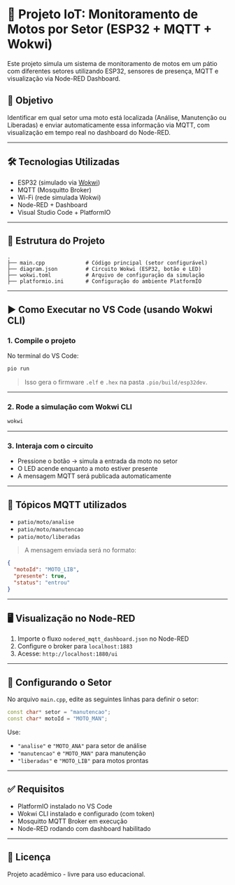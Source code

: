 # 📡 Projeto IoT: Monitoramento de Motos por Setor (ESP32 + MQTT + Wokwi)

Este projeto simula um sistema de monitoramento de motos em um pátio com diferentes setores utilizando ESP32, sensores de presença, MQTT e visualização via Node-RED Dashboard.

## 🧠 Objetivo

Identificar em qual setor uma moto está localizada (Análise, Manutenção ou Liberadas) e enviar automaticamente essa informação via MQTT, com visualização em tempo real no dashboard do Node-RED.

---

## 🛠 Tecnologias Utilizadas

- ESP32 (simulado via [Wokwi](https://wokwi.com))
- MQTT (Mosquitto Broker)
- Wi-Fi (rede simulada Wokwi)
- Node-RED + Dashboard
- Visual Studio Code + PlatformIO

---

## 📂 Estrutura do Projeto

```
.
├── main.cpp             # Código principal (setor configurável)
├── diagram.json         # Circuito Wokwi (ESP32, botão e LED)
├── wokwi.toml           # Arquivo de configuração da simulação
├── platformio.ini       # Configuração do ambiente PlatformIO
```

---

## ▶️ Como Executar no VS Code (usando Wokwi CLI)

### 1. Compile o projeto

No terminal do VS Code:

```bash
pio run
```

> Isso gera o firmware `.elf` e `.hex` na pasta `.pio/build/esp32dev`.

---

### 2. Rode a simulação com Wokwi CLI

```bash
wokwi
```

---

### 3. Interaja com o circuito

- Pressione o botão → simula a entrada da moto no setor
- O LED acende enquanto a moto estiver presente
- A mensagem MQTT será publicada automaticamente

---

## 📡 Tópicos MQTT utilizados

- `patio/moto/analise`
- `patio/moto/manutencao`
- `patio/moto/liberadas`

> A mensagem enviada será no formato:

```json
{
  "motoId": "MOTO_LIB",
  "presente": true,
  "status": "entrou"
}
```

---

## 🖥 Visualização no Node-RED

1. Importe o fluxo `nodered_mqtt_dashboard.json` no Node-RED
2. Configure o broker para `localhost:1883`
3. Acesse: `http://localhost:1880/ui`

---

## 🔧 Configurando o Setor

No arquivo `main.cpp`, edite as seguintes linhas para definir o setor:

```cpp
const char* setor = "manutencao";
const char* motoId = "MOTO_MAN";
```

Use:
- `"analise"` e `"MOTO_ANA"` para setor de análise
- `"manutencao"` e `"MOTO_MAN"` para manutenção
- `"liberadas"` e `"MOTO_LIB"` para motos prontas

---

## ✅ Requisitos

- PlatformIO instalado no VS Code
- Wokwi CLI instalado e configurado (com token)
- Mosquitto MQTT Broker em execução
- Node-RED rodando com dashboard habilitado

---

## 📄 Licença

Projeto acadêmico - livre para uso educacional.